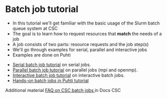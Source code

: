 # Batch job tutorial

- In this tutorial we'll get familiar with the basic usage of the Slurm batch queue system at CSC
- The goal is to learn how to request resources that **match** the needs of a job  
- A job consists of two parts: resource requests and the job step(s)
- We'll go through examples for serial, parallel and interactive jobs
- Examples are done on Puhti 

* [Serial batch job tutorial](serial.md) on serial jobs.
* [Parallel batch job tutorial](parallel.md) on parallel jobs (mpi and openmp).
* [Interactive batch job tutorial](interactive.md) on interactive batch jobs.
* [Hands-on batch jobs in Puhti tutorial](https://docs.csc.fi/support/tutorials/cmdline-handson/)
 
Additional material [FAQ on CSC batch jobs ](https://docs.csc.fi/support/faq/#batch-jobs) in Docs CSC
